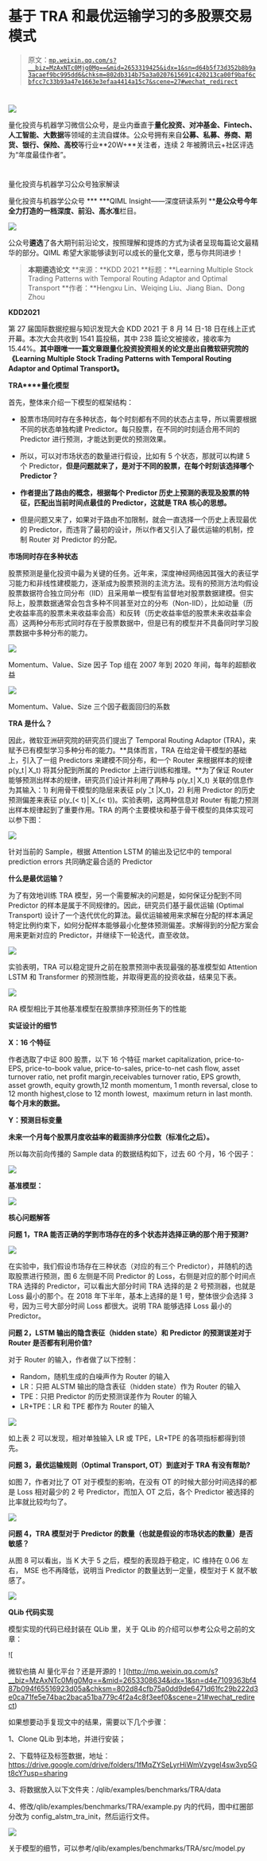 # 基于 TRA 和最优运输学习的多股票交易模式

> 原文：[`mp.weixin.qq.com/s?__biz=MzAxNTc0Mjg0Mg==&mid=2653319425&idx=1&sn=d64b5f73d352b8b9a3acaef9bc995dd6&chksm=802db314b75a3a0207615691c420213ca00f9baf6cbfcc7c33b93a47e1663e3efaa4414a15c7&scene=27#wechat_redirect`](http://mp.weixin.qq.com/s?__biz=MzAxNTc0Mjg0Mg==&mid=2653319425&idx=1&sn=d64b5f73d352b8b9a3acaef9bc995dd6&chksm=802db314b75a3a0207615691c420213ca00f9baf6cbfcc7c33b93a47e1663e3efaa4414a15c7&scene=27#wechat_redirect)

# 

![](img/817c601fc026ccfe2ee840069c1e016b.png)

量化投资与机器学习微信公众号，是业内垂直于**量化投资、对冲基金、Fintech、人工智能、大数据**等领域的主流自媒体。公众号拥有来自**公募、私募、券商、期货、银行、保险、高校**等行业**20W+**关注者，连续 2 年被腾讯云+社区评选为“年度最佳作者”。

# 

量化投资与机器学习公众号独家解读

量化投资与机器学公众号 *** ***QIML Insight——深度研读系列 ******是公众号今年全力打造的一档**深度、前沿、高水准**栏目。

![](img/d8d6c36da4721927152d04a29e928fe9.png)

公众号**遴选**了各大期刊前沿论文，按照理解和提炼的方式为读者呈现每篇论文最精华的部分。QIML 希望大家能够读到可以成长的量化文章，愿与你共同进步！

> **本期遴选论文** **来源：**KDD 2021
> **标题：**Learning Multiple Stock Trading Patterns with Temporal Routing Adaptor and Optimal Transport
> **作者：**Hengxu Lin、Weiqing Liu、Jiang Bian、Dong Zhou

**KDD2021**

第 27 届国际数据挖掘与知识发现大会 KDD 2021 于 8 月 14 日-18 日在线上正式开幕。本次大会共收到 1541 篇投稿，其中 238 篇论文被接收，接收率为 15.44%。**其中跟唯一一篇文章跟量化投资投资相关的论文是出自微软研究院的《Learning Multiple Stock Trading Patterns with Temporal Routing Adaptor and Optimal Transport》。**

**TRA****量化模型**

首先，整体来介绍一下模型的框架结构：

*   股票市场同时存在多种状态，每个时刻都有不同的状态占主导，所以需要根据不同的状态单独构建 Predictor。每只股票，在不同的时刻适合用不同的 Predictor 进行预测，才能达到更优的预测效果。

*   所以，可以对市场状态的数量进行假设，比如有 5 个状态，那就可以构建 5 个 Predictor，**但是问题就来了，是对于不同的股票，在每个时刻该选择哪个 Predictor？**

*   **作者提出了路由的概念，根据每个 Predictor 历史上预测的表现及股票的特征，匹配出当前时间点最佳的 Predictor，这就是 TRA 核心的思想。**

*   但是问题又来了，如果对于路由不加限制，就会一直选择一个历史上表现最优的 Predictor，而违背了最初的设计，所以作者又引入了最优运输的机制，控制 Router 对 Predictor 的分配。

**市场同时存在多种状态**

股票预测是量化投资中最为关键的任务。近年来，深度神经网络因其强大的表征学习能力和非线性建模能力，逐渐成为股票预测的主流方法。现有的预测方法均假设股票数据符合独立同分布（IID）且采用单一模型有监督地对股票数据建模。但实际上，股票数据通常会包含多种不同甚至对立的分布（Non-IID），比如动量（历史收益率高的股票未来收益率会高）和反转（历史收益率低的股票未来收益率会高）这两种分布形式同时存在于股票数据中，但是已有的模型并不具备同时学习股票数据中多种分布的能力。

![](img/cc0e1b496f43bf5bb09ad2e23939b397.png)

Momentum、Value、Size 因子 Top 组在 2007 年到 2020 年间，每年的超额收益

![](img/25ac678ed1a3dcbbef71e64cf9399d85.png)

Momentum、Value、Size 三个因子截面回归的系数

**TRA 是什么？**

因此，微软亚洲研究院的研究员们提出了 Temporal Routing Adaptor (TRA)，来赋予已有模型学习多种分布的能力。**具体而言，TRA 在给定骨干模型的基础上，引入了一组 Predictors 来建模不同分布，和一个 Router 来根据样本的规律 p(y_t│X_t) 将其分配到所属的 Predictor 上进行训练和推理。**为了保证 Router 能够预测出样本的规律，研究员们设计并利用了两种与 p(y_t│X_t) 关联的信息作为其输入：1) 利用骨干模型的隐层来表征 p(y ̂_t |X_t)，2) 利用 Predictor 的历史预测偏差来表征 p(y_(< t)│X_(< t))。实验表明，这两种信息对 Router 有能力预测出样本规律起到了重要作用。TRA 的两个主要模块和基于骨干模型的具体实现可以参下图：

![](img/712fb98231d5c70c3d9cb422702ea320.png)

针对当前的 Sample，根据 Attention LSTM 的输出及记忆中的 temporal prediction errors 共同确定最合适的 Predictor

**什么是最优运输？**

为了有效地训练 TRA 模型，另一个需要解决的问题是，如何保证分配到不同 Predictor 的样本是属于不同规律的。因此，研究员们基于最优运输 (Optimal Transport) 设计了一个迭代优化的算法。最优运输被用来求解在分配的样本满足特定比例约束下，如何分配样本能够最小化整体预测偏差。求解得到的分配方案会用来更新对应的 Predictor，并继续下一轮迭代，直至收敛。

![](img/241390a1bedc9d63cbeac87d8b9a3c7b.png)

实验表明，TRA 可以稳定提升之前在股票预测中表现最强的基准模型如 Attention LSTM 和 Transformer 的预测性能，并取得更高的投资收益，结果见下表。

![](img/7232e169b4aa00e6c89c63fad9d5b14c.png)

RA 模型相比于其他基准模型在股票排序预测任务下的性能

**实证设计的细节**

**X：16 个特征**

作者选取了中证 800 股票，以下 16 个特征 market capitalization, price-to-EPS, price-to-book value, price-to-sales, price-to-net cash flow, asset turnover ratio, net profit margin,receivables turnover ratio, EPS growth, asset growth, equity growth,12 month momentum, 1 month reversal, close to 12 month highest,close to 12 month lowest,  maximum return in last month. **每个月末的数据。**

**Y：预测目标变量**

**未来一个月每个股票月度收益率的截面排序分位数（标准化之后）。**

所以每次前向传播的 Sample data 的数据结构如下，过去 60 个月，16 个因子：

![](img/4ba0fc85ecb176b5797a231639e6e330.png)

**基准模型：**

![](img/143c4e83760c907d241c6a092d889e15.png)

**核心问题解答**

**问题 1，TRA 能否正确的学到市场存在的多个状态并选择正确的那个用于预测?**

![](img/56372a36a2601258673e60c04d7725ea.png)

在实验中，我们假设市场存在三种状态（对应的有三个 Predictor），并随机的选取股票进行预测，图 6 左侧是不同 Predictor 的 Loss，右侧是对应的那个时间点 TRA 选择的 Predictor，可以看出大部分时间 TRA 选择的是 2 号预测器，也就是 Loss 最小的那个。在 2018 年下半年，基本上选择的是 1 号，整体很少会选择 3 号，因为三号大部分时间 Loss 都很大。说明 TRA 能够选择 Loss 最小的 Predictor。

**问题 2，LSTM 输出的隐含表征（hidden state）和 Predictor 的预测误差对于 Router 是否都有利用价值?**

对于 Router 的输入，作者做了以下控制：

*   Random，随机生成的白噪声作为 Router 的输入
*   LR：只把 ALSTM 输出的隐含表征（hidden state）作为 Router 的输入
*   TPE：只把 Predictor 的历史预测误差作为 Router 的输入
*   LR+TPE：LR 和 TPE 都作为 Router 的输入

![](img/ca3fc282c643e1c9b058346605323f1e.png)

如上表 2 可以发现，相对单独输入 LR 或 TPE，LR+TPE 的各项指标都得到领先。

**问题 3，最优运输规则（Optimal Transport, OT）到底对于 TRA 有没有帮助?**

如图 7，作者对比了 OT 对于模型的影响，在没有 OT 的时候大部分时间选择的都是 Loss 相对最少的 2 号 Predictor，而加入 OT 之后，各个 Predictor 被选择的比率就比较均匀了。

![](img/dc1bce31bf5a7362c47f787978fe828e.png)

**问题 4，TRA 模型对于 Predictor 的数量（也就是假设的市场状态的数量）是否敏感？**

从图 8 可以看出，当 K 大于 5 之后，模型的表现趋于稳定，IC 维持在 0.06 左右， MSE 也不再降低，说明当 Predictor 的数量达到一定量，模型对于 K 就不敏感了。

![](img/e8421c5bfc60ce215f12537d2fc5388b.png)

**QLib 代码实现**

模型实现的代码已经封装在 QLib 里，关于 QLib 的介绍可以参考公众号之前的文章：

![

微软也搞 AI 量化平台？还是开源的！](http://mp.weixin.qq.com/s?__biz=MzAxNTc0Mjg0Mg==&mid=2653308634&idx=1&sn=d4e7109363bf487b094f65516923d05a&chksm=802d84cfb75a0dd9de6471d61fc29b222d3e0ca71fe5e74bac2baca51ba779c4f2a4c8f3eef0&scene=21#wechat_redirect) 

如果想要动手复现文中的结果，需要以下几个步骤：

1、Clone QLib 到本地，并进行安装；

2、下载特征及标签数据，地址：https://drive.google.com/drive/folders/1fMqZYSeLyrHiWmVzygeI4sw3vp5Gt8cY?usp=sharing

3、将数据放入以下文件夹：/qlib/examples/benchmarks/TRA/data

4、修改/qlib/examples/benchmarks/TRA/example.py 内的代码，图中红圈部分改为 config_alstm_tra_init，然后运行文件。

![](img/e4dec43a244deda58902e7a1bbaad8ad.png)

关于模型的细节，可以参考/qlib/examples/benchmarks/TRA/src/model.py